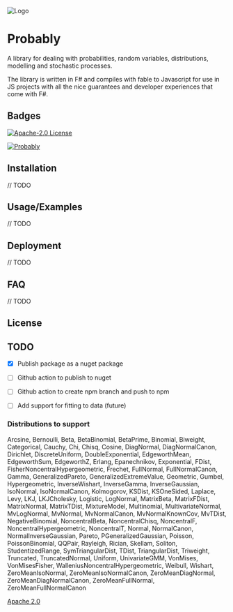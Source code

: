 
![Logo](https://www.elsa.health/elsa-logo.png)
# Probably

A library for dealing with probabilities, random variables, distributions, modelling and stochastic processes.

The library is written in F# and compiles with fable to Javascript for use in JS projects with all the nice guarantees and developer experiences that come with F#.


## Badges

[![Apache-2.0 License](https://img.shields.io/badge/license-Apache%202.0-blue.svg)](https://www.apache.org/licenses/LICENSE-2.0)

[![Probably](https://img.shields.io/badge/probably-0.0.1-yellow)](https://img.shields.io/badge/react--native--telehealth-0.0.3-yellow)
## Installation
// TODO
## Usage/Examples
// TODO
## Deployment

// TODO
## FAQ

// TODO
## License

## TODO
- [x] Publish package as a nuget package
- [ ] Github action to publish to nuget
- [ ] Github action to create npm branch and push to npm
- [ ] Add support for fitting to data (future)


### Distributions to support
Arcsine, Bernoulli, Beta, BetaBinomial, BetaPrime, Binomial, Biweight,
Categorical, Cauchy, Chi, Chisq, Cosine, DiagNormal, DiagNormalCanon,
Dirichlet, DiscreteUniform, DoubleExponential, EdgeworthMean,
EdgeworthSum, EdgeworthZ, Erlang,
Epanechnikov, Exponential, FDist, FisherNoncentralHypergeometric,
Frechet, FullNormal, FullNormalCanon, Gamma, GeneralizedPareto,
GeneralizedExtremeValue, Geometric, Gumbel, Hypergeometric,
InverseWishart, InverseGamma, InverseGaussian, IsoNormal,
IsoNormalCanon, Kolmogorov, KSDist, KSOneSided, Laplace, Levy, LKJ, LKJCholesky,
Logistic, LogNormal, MatrixBeta, MatrixFDist, MatrixNormal,
MatrixTDist, MixtureModel, Multinomial,
MultivariateNormal, MvLogNormal, MvNormal, MvNormalCanon,
MvNormalKnownCov, MvTDist, NegativeBinomial, NoncentralBeta, NoncentralChisq,
NoncentralF, NoncentralHypergeometric, NoncentralT, Normal, NormalCanon,
NormalInverseGaussian, Pareto, PGeneralizedGaussian, Poisson, PoissonBinomial,
QQPair, Rayleigh, Rician, Skellam, Soliton, StudentizedRange, SymTriangularDist, TDist, TriangularDist,
Triweight, Truncated, TruncatedNormal, Uniform, UnivariateGMM,
VonMises, VonMisesFisher, WalleniusNoncentralHypergeometric, Weibull,
Wishart, ZeroMeanIsoNormal, ZeroMeanIsoNormalCanon,
ZeroMeanDiagNormal, ZeroMeanDiagNormalCanon, ZeroMeanFullNormal,
ZeroMeanFullNormalCanon

[Apache 2.0](https://choosealicense.com/licenses/apache-2.0/)

  